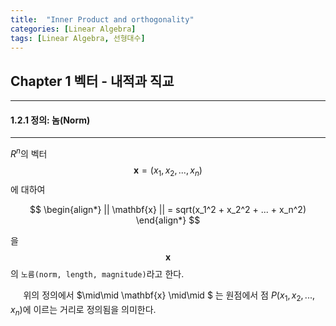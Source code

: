 ```yaml
---
title:  "Inner Product and orthogonality"
categories: [Linear Algebra]
tags: [Linear Algebra, 선형대수]
---
```


## Chapter 1 벡터 - 내적과 직교
-------------
#### 1.2.1 정의: 놈(Norm)  
-------------
$R^n$의 벡터 $$\mathbf{x} = (x_1, x_2, ..., x_n)$$ 에 대하여  

$$
\begin{align*}
    || \mathbf{x} || = sqrt(x_1^2 + x_2^2 + ... + x_n^2)  
\end{align*}
$$  

을 $$\mathbf{x}$$ 의 `노름(norm, length, magnitude)`라고 한다.  


$\quad$ 위의 정의에서 $\mid\mid \mathbf{x} \mid\mid $ 는 원점에서 점 $P(x_1, x_2, ..., x_n)$에 이르는 거리로 정의됨을 의미한다. 


